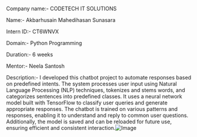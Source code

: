 Company name:- CODETECH IT SOLUTIONS

Name:- Akbarhusain Mahedihasan Sunasara

Intern ID:- CT6WNVX

Domain:- Python Programming

Duration:- 6 weeks

Mentor:- Neela Santosh

Description:- I developed this chatbot project to automate responses based on predefined intents. The system processes user input using Natural Language Processing (NLP) techniques, tokenizes and stems words, and categorizes sentences into predefined classes. It uses a neural network model built with TensorFlow to classify user queries and generate appropriate responses. The chatbot is trained on various patterns and responses, enabling it to understand and reply to common user questions. Additionally, the model is saved and can be reloaded for future use, ensuring efficient and consistent interaction.![Image](https://github.com/user-attachments/assets/5b959b2f-6768-4667-b345-9872486a12fa)
